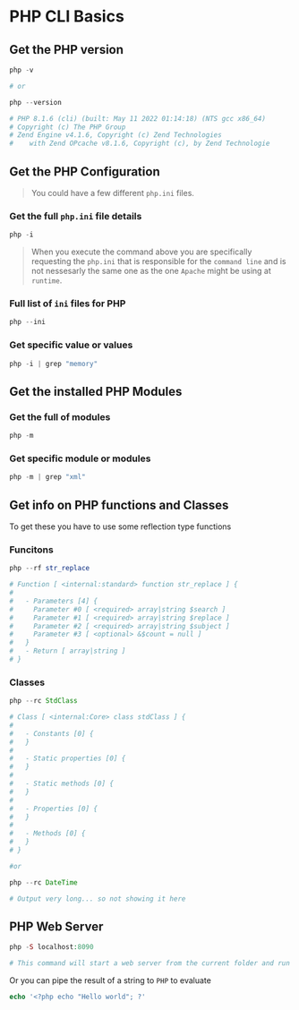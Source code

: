 # PHP CLI Basics

## Get the PHP version

```php
php -v

# or

php --version 

# PHP 8.1.6 (cli) (built: May 11 2022 01:14:18) (NTS gcc x86_64)
# Copyright (c) The PHP Group
# Zend Engine v4.1.6, Copyright (c) Zend Technologies
#    with Zend OPcache v8.1.6, Copyright (c), by Zend Technologie
```


## Get the PHP Configuration

> You could have a few different `php.ini` files.

### Get the full `php.ini` file details

```php
php -i
```

> When you execute the command above you are specifically requesting the `php.ini` that is responsible for the `command line` and is not nessesarly the same one as the one `Apache` might be using at `runtime`. 

### Full list of `ini` files for PHP

```php
php --ini
```

### Get specific value or values

```php
php -i | grep "memory" 
```

## Get the installed PHP Modules

###  Get the full of modules

```php
php -m
```

###  Get specific module or modules
```php
php -m | grep "xml"
```

## Get info on PHP functions and Classes

To get these you have to use some reflection type functions

### Funcitons

```php
php --rf str_replace

# Function [ <internal:standard> function str_replace ] {
# 
#   - Parameters [4] {
#     Parameter #0 [ <required> array|string $search ]
#     Parameter #1 [ <required> array|string $replace ]
#     Parameter #2 [ <required> array|string $subject ]
#     Parameter #3 [ <optional> &$count = null ]
#   }
#   - Return [ array|string ]
# }
```

### Classes

```php
php --rc StdClass

# Class [ <internal:Core> class stdClass ] {
# 
#   - Constants [0] {
#   }
# 
#   - Static properties [0] {
#   }
# 
#   - Static methods [0] {
#   }
# 
#   - Properties [0] {
#   }
# 
#   - Methods [0] {
#   }
# }

#or

php --rc DateTime

# Output very long... so not showing it here
```

## PHP Web Server

```php
php -S localhost:8090

# This command will start a web server from the current folder and run index.php
```

Or you can pipe the result of a string to `PHP` to evaluate

```php
echo '<?php echo "Hello world"; ?'
```


